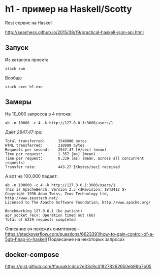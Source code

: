 # h1 - пример на Haskell/Scotty

Rest сервис на Haskell

http://seanhess.github.io/2015/08/19/practical-haskell-json-api.html

## Запуск

Из каталога проекта
```
stack run
```

Вообще
```
stack exec h1-exe
```

## Замеры

На 10_000 запросов в 4 потока:
```
ab -n 10000 -c 4 -k http://127.0.0.1:3000/users/1
```
Даёт _2947.47_ rps:
```
Total transferred:      1540000 bytes
HTML transferred:       310000 bytes
Requests per second:    2947.47 [#/sec] (mean)
Time per request:       1.357 [ms] (mean)
Time per request:       0.339 [ms] (mean, across all concurrent requests)
Transfer rate:          443.27 [Kbytes/sec] received
```

А вот на 100_000 падает:
```
ab -n 100000 -c 4 -k http://127.0.0.1:3000/users/1
This is ApacheBench, Version 2.3 <$Revision: 1843412 $>
Copyright 1996 Adam Twiss, Zeus Technology Ltd, http://www.zeustech.net/
Licensed to The Apache Software Foundation, http://www.apache.org/

Benchmarking 127.0.0.1 (be patient)
apr_socket_recv: Operation timed out (60)
Total of 6229 requests completed
```
Описание оч похожих симптомов - https://stackoverflow.com/questions/6623391/how-to-gain-control-of-a-5gb-heap-in-haskell
Подвисание на некоторых запросах

## docker-compose  

https://gist.github.com/tfausak/cdcc2e33c9c418278262650eb96b7b05
